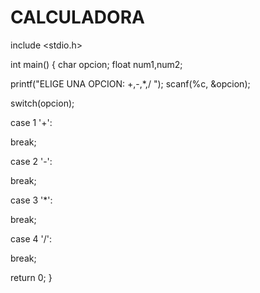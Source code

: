 # CALCULADORA
include <stdio.h>

int main()
{
char opcion;
float num1,num2;

printf("ELIGE UNA OPCION: +,-,*,/ ");
scanf(%c, &opcion);


switch(opcion);

case 1 '+':

break;

case 2 '-':

break;

case 3 '*': 

break;

case 4 '/':

break;

return 0;
}
